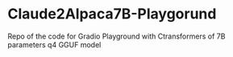 # Claude2Alpaca7B-Playgorund
Repo of the code for Gradio Playground with Ctransformers of 7B parameters q4 GGUF model
